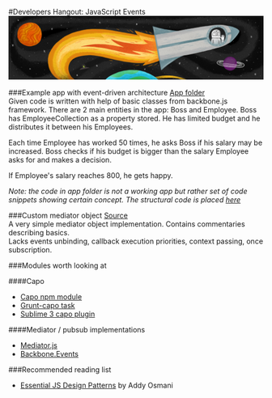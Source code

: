 #Developers Hangout: JavaScript Events
![Hangout](space.jpg)

###Example app with event-driven architecture
[App folder](https://github.com/msemenistyi/event-driven-js-webinar/blob/master/example-app)  
Given code is written with help of basic classes from backbone.js framework.
There are 2 main entities in the app: Boss and Employee. Boss has EmployeeCollection
as a property stored. He has limited budget and he distributes it between his 
Employees.

Each time Employee has worked 50 times, he asks Boss if his salary may be increased.
Boss checks if his budget is bigger than the salary Employee asks for and makes a
decision.

If Employee's salary reaches 800, he gets happy.

*Note: the code in app folder is not a working app but rather set of code snippets 
showing certain concept. The structural code is placed 
[here](https://github.com/msemenistyi/event-driven-js-webinar/blob/master/app-loader)* 

###Custom mediator object
[Source](https://github.com/msemenistyi/event-driven-js-webinar/blob/master/custom-mediator.js)  
A very simple mediator object implementation. Contains commentaries describing basics.  
Lacks events unbinding, callback execution priorities, context passing, once subscription.

###Modules worth looking at

####Capo
- [Capo npm module](https://github.com/msemenistyi/capo)
- [Grunt-capo task](https://github.com/msemenistyi/grunt-capo)
- [Sublime 3 capo plugin](https://github.com/confa/capo)

####Mediator / pubsub implementations
- [Mediator.js](https://github.com/ajacksified/Mediator.js)
- [Backbone.Events](https://github.com/jashkenas/backbone/blob/master/backbone.js#L68)

###Recommended reading list
- [Essential JS Design Patterns](http://addyosmani.com/resources/essentialjsdesignpatterns/book/#observerpatternjavascript) by Addy Osmani